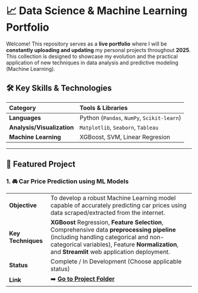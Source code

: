 # 📈 Data Science & Machine Learning Portfolio

Welcome! This repository serves as a **live portfolio** where I will be **constantly uploading and updating** my personal projects throughout **2025**. This collection is designed to showcase my evolution and the practical application of new techniques in data analysis and predictive modeling (Machine Learning).

## 🛠️ Key Skills & Technologies

| Category | Tools & Libraries |
| :--- | :--- |
| **Languages** | Python (`Pandas`, `NumPy`, `Scikit-learn`) |
| **Analysis/Visualization** | `Matplotlib`, `Seaborn`, `Tableau` |
| **Machine Learning** | XGBoost, SVM, Linear Regresion |

---

## 🚀 Featured Project

### 1. 🚘 Car Price Prediction using ML Models

| | |
| :--- | :--- |
| **Objective** | To develop a robust Machine Learning model capable of accurately predicting car prices using data scraped/extracted from the internet. |
| **Key Techniques** | **XGBoost** Regression, **Feature Selection**, Comprehensive data **preprocessing pipeline** (including handling categorical and non-categorical variables), Feature **Normalization**, and **Streamlit** web application deployment. |
| **Status** | Complete / In Development (Choose applicable status) |
| **Link** | ➡️ **[Go to Project Folder](enlace/a/proyecto_coches)** |
